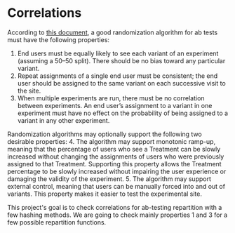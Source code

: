 # Correlations

According to [this document](https://ai.stanford.edu/~ronnyk/2009controlledExperimentsOnTheWebSurvey.pdf), a good randomization algorithm for ab tests must have the following properties:

1. End users must be equally likely to see each variant of an experiment (assuming
a 50–50 split). There should be no bias toward any particular variant.
2. Repeat assignments of a single end user must be consistent; the end user should
be assigned to the same variant on each successive visit to the site.
3. When multiple experiments are run, there must be no correlation between experiments. An end user’s assignment to a variant in one experiment must have no
effect on the probability of being assigned to a variant in any other experiment.

Randomization algorithms may optionally support the following two desirable
properties:
4. The algorithm may support monotonic ramp-up, meaning that the percentage of
users who see a Treatment can be slowly increased without changing the assignments of users who were previously assigned to that Treatment. Supporting this
property allows the Treatment percentage to be slowly increased without impairing the user experience or damaging the validity of the experiment.
5. The algorithm may support external control, meaning that users can be manually
forced into and out of variants. This property makes it easier to test the experimental site.


This project's goal is to check correlations for ab-testing repartition with a few hashing methods. We are going to check mainly properties 1 and 3 for a few possible repartition functions.